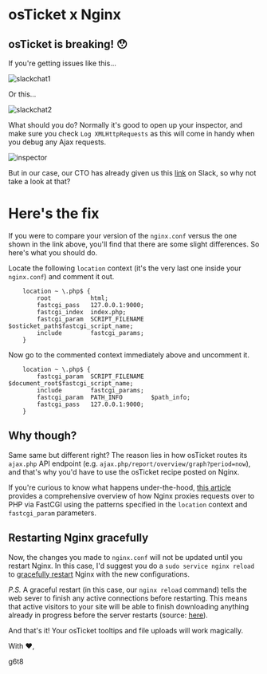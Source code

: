 # osTicket x Nginx

## osTicket is breaking! 😯
If you're getting issues like this...

![slackchat1](https://i.imgur.com/RJXq44e.png)

Or this...

![slackchat2](https://i.imgur.com/q7rcIIl.png)

What should you do? Normally it's good to open up your inspector, and make sure you check `Log XMLHttpRequests` as this will come in handy when you debug any Ajax requests.

![inspector](https://i.imgur.com/vgbCgts.png)

But in our case, our CTO has already given us this [link](https://www.nginx.com/resources/wiki/start/topics/recipes/osticket/) on Slack, so why not take a look at that?

# Here's the fix
If you were to compare your version of the `nginx.conf` versus the one shown in the link above, you'll find that there are some slight differences. So here's what you should do.

Locate the following `location` context (it's the very last one inside your `nginx.conf`) and comment it out.

        location ~ \.php$ {
            root           html;
            fastcgi_pass   127.0.0.1:9000;
            fastcgi_index  index.php;
            fastcgi_param  SCRIPT_FILENAME  $osticket_path$fastcgi_script_name;
            include        fastcgi_params;
        }

Now go to the commented context immediately above and uncomment it.

        location ~ \.php$ {
            fastcgi_param  SCRIPT_FILENAME  $document_root$fastcgi_script_name;
            include        fastcgi_params;
            fastcgi_param  PATH_INFO        $path_info;
            fastcgi_pass   127.0.0.1:9000;
        }

## Why though?
Same same but different right? The reason lies in how osTicket routes its `ajax.php` API endpoint (e.g. `ajax.php/report/overview/graph?period=now`), and that's why you'd have to use the osTicket recipe posted on Nginx.

If you're curious to know what happens under-the-hood, [this article](https://www.digitalocean.com/community/tutorials/understanding-and-implementing-fastcgi-proxying-in-nginx) provides a comprehensive overview of how Nginx proxies requests over to PHP via FastCGI using the patterns specified in the `location` context and `fastcgi_param` parameters.

## Restarting Nginx gracefully

Now, the changes you made to `nginx.conf` will not be updated until you restart Nginx. In this case, I'd suggest you do a `sudo service nginx reload` to [gracefully restart](https://serverfault.com/a/378585) Nginx with the new configurations. 

_P.S._ A graceful restart (in this case, our `nginx reload` command) tells the web sever to finish any active connections before restarting. This means that active visitors to your site will be able to finish downloading anything already in progress before the server restarts (source: [here](http://lifeonubuntu.com/restarting-apache-gracefully/)).

And that's it! Your osTicket tooltips and file uploads will work magically.

With ❤️,

g6t8
